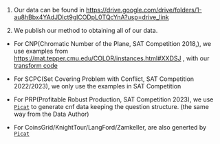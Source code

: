 1. Our data can be found in https://drive.google.com/drive/folders/1-au8hBbx4YAdJDlct9glCODpL0TQcYnA?usp=drive_link
 
2. We publish our method to obtaining all of our data.
* For CNP(Chromatic Number of the Plane, SAT Competition 2018,), we use examples from https://mat.tepper.cmu.edu/COLOR/instances.html#XXDSJ , with our [transform code](./CNP_generate/)

* For SCPC(Set Covering Problem with Conflict, SAT Competition 2022/2023), we only use the examples in SAT Competition

* For PRP(Profitable Robust Production, SAT Competition 2023), we use [`Picat`](http://picat-lang.org/) to generate cnf data keeping the question structure. (the same way from the Data Author)

* For CoinsGrid/KnightTour/LangFord/Zamkeller, are also generted by [`Picat`](http://picat-lang.org/)
